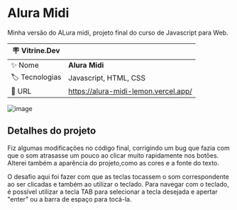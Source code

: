 # Alura Midi

Minha versão do ALura midi, projeto final do curso de Javascript para Web.

| :placard: Vitrine.Dev |     |
| -------------  | --- |
| :sparkles: Nome        | **Alura Midi**
| :label: Tecnologias | Javascript, HTML, CSS
| :rocket: URL         | https://alura-midi-lemon.vercel.app/

<!-- Inserir imagem com a #vitrinedev ao final do link -->
![image](https://user-images.githubusercontent.com/120529944/220796603-ded6b831-a6a3-4567-bcc7-4c77e50c96b3.png)

## Detalhes do projeto

Fiz algumas modificações no código final, corrigindo um bug que fazia com que o som atrasasse um pouco ao clicar muito rapidamente nos botões. Alterei também a aparência do projeto,como as cores e a fonte do texto.

O desafio aqui foi fazer com que as teclas tocassem o som correspondente ao ser clicadas e também ao utilizar o teclado. Para navegar com o teclado, é possível utilizar a tecla TAB para selecionar a tecla desejada e apertar "enter" ou a barra de espaço para tocá-la.
